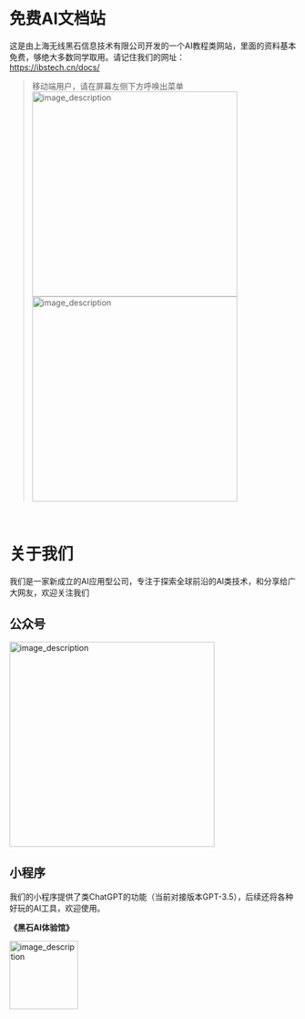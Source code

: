 # 免费AI文档站

这是由上海无线黑石信息技术有限公司开发的一个AI教程类网站，里面的资料基本免费，够绝大多数同学取用。请记住我们的网址：  
https://ibstech.cn/docs/  

> 移动端用户，请在屏幕左侧下方呼唤出菜单  
> <img src="../res/sidebar_1.png" alt="image_description" width="360px" height="auto">
> <img src="../res/sidebar_2.png" alt="image_description" width="360px" height="auto">


<br/>

# 关于我们
我们是一家新成立的AI应用型公司，专注于探索全球前沿的AI类技术，和分享给广大网友，欢迎关注我们  

## 公众号

<img src="../res/黑石AI公众号.png" alt="image_description" width="360px" height="auto">

## 小程序
我们的小程序提供了类ChatGPT的功能（当前对接版本GPT-3.5），后续还将各种好玩的AI工具，欢迎使用。

**《黑石AI体验馆》**  

<img src="../res/黑石AI体验官小程序码.png" alt="image_description" width="120px" height="auto">



